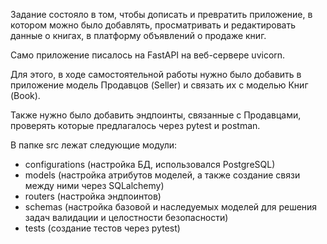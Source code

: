 Задание состояло в том, чтобы дописать и превратить приложение, в котором 
можно было добавлять, просматривать и редактировать данные о книгах, 
в платформу объявлений о продаже книг.

Само приложение писалось на FastAPI на веб-сервере uvicorn.

Для этого, в ходе самостоятельной работы нужно было добавить 
в приложение модель Продавцов (Seller) и связать их с моделью Книг (Book).

Также нужно было добавить эндпоинты, связанные с Продавцами, проверять которые
предлагалось через pytest и postman.

В папке src лежат следующие модули:
- configurations (настройка БД, использовался PostgreSQL)
- models (настройка атрибутов моделей, а также создание связи между ними через SQLalchemy)
- routers (настройка эндпоинтов)
- schemas (настройка базовой и наследуемых моделей для решения задач валидации и целостности безопасности)
- tests (создание тестов через pytest)
